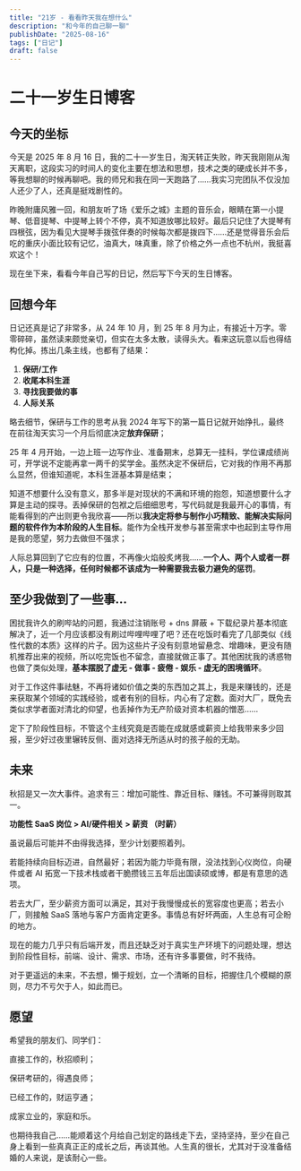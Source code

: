 ```yaml
---
title: "21岁 - 看看昨天我在想什么"
description: "和今年的自己聊一聊"
publishDate: "2025-08-16"
tags: ["日记"]
draft: false
---
```


# 二十一岁生日博客

## 今天的坐标

今天是 2025 年 8 月 16 日，我的二十一岁生日，淘天转正失败，昨天我刚刚从淘天离职，这段实习的时间人的变化主要在想法和思想，技术之类的硬成长并不多，等我想聊的时候再聊吧。我的师兄和我在同一天跑路了……我实习完团队不仅没加人还少了人，还真是挺戏剧性的。

昨晚附庸风雅一回，和朋友听了场《爱乐之城》主题的音乐会，眼睛在第一小提琴、低音提琴、中提琴上转个不停，真不知道放哪比较好。最后只记住了大提琴有四根弦，因为看见大提琴手拨弦伴奏的时候每次都是拨四下……还是觉得音乐会后吃的重庆小面比较有记忆，油真大，味真重，除了价格之外一点也不杭州，我挺喜欢这个！

现在坐下来，看看今年自己写的日记，然后写下今天的生日博客。

## 回想今年

日记还真是记了非常多，从 24 年 10 月，到 25 年 8 月为止，有接近十万字。零零碎碎，虽然读来颇觉亲切，但实在太多太散，读得头大。看来这玩意以后也得结构化掉。拣出几条主线，也都有了结果：

1. **保研/工作**
2. **收尾本科生涯**
3. **寻找我要做的事**
4. **人际关系**

略去细节，保研与工作的思考从我 2024 年写下的第一篇日记就开始挣扎，最终在前往淘天实习一个月后彻底决定**放弃保研**；

25 年 4 月开始，一边上班一边写作业、准备期末，总算无一挂科，学位课成绩尚可，开学说不定能再拿一两千的奖学金。虽然决定不保研后，它对我的作用不再那么显然，但谁知道呢，本科生涯基本算是结束；

知道不想要什么没有意义，那多半是对现状的不满和环境的抱怨，知道想要什么才算是主动的探寻。丢掉保研的包袱之后细细思考，写代码就是我最开心的事情，有能看得到的产出则更令我欣喜——所以**我决定将参与制作小巧精致、能解决实际问题的软件作为本阶段的人生目标**。能作为全栈开发参与甚至需求中也起到主导作用是我的愿望，努力去做但不强求；

人际总算回到了它应有的位置，不再像火焰般炙烤我……**一个人、两个人或者一群人，只是一种选择，任何时候都不该成为一种需要我去极力避免的惩罚**。

## 至少我做到了一些事…

困扰我许久的刷哔站的问题，我通过注销账号 + dns 屏蔽 + 下载纪录片基本彻底解决了，近一个月应该都没有刷过哔哩哔哩了吧？还在吃饭时看完了几部类似《线性代数的本质》这样的片子。因为这些片子没有刻意地留悬念、增趣味，更没有随机推荐出来的视频，所以吃完饭也不留念，直接就做正事了。其他困扰我的诱惑物也做了类似处理，**基本摆脱了虚无 - 做事 - 疲倦 - 娱乐 - 虚无的困境循环**。

对于工作这件事祛魅，不再将诸如价值之类的东西加之其上，我是来赚钱的，还是来获取某个领域的实践经验，或者有别的目标，内心有了定数。面对大厂，既免去类似求学者面对清北的仰望，也丢掉作为无产阶级对资本机器的憎恶……

定下了阶段性目标，不管这个主线究竟是否能在成就感或薪资上给我带来多少回报，至少好过夜里辗转反侧、面对选择无所适从时的孩子般的无助。

## 未来

秋招是又一次大事件。追求有三：增加可能性、靠近目标、赚钱。不可兼得则取其一。

**功能性 SaaS 岗位 > AI/硬件相关 > 薪资 （时薪）**

虽说最后可能并不由得我选择，至少计划要照着列。

若能持续向目标迈进，自然最好；若因为能力毕竟有限，没法找到心仪岗位，向硬件或者 AI 拓宽一下技术栈或者干脆攒钱三五年后出国读硕或博，都是有意思的选项。

若去大厂，至少薪资方面可以满足，其对于我慢慢成长的宽容度也更高；若去小厂，则接触 SaaS 落地与客户方面肯定更多。事情总有好坏两面，人生总有可企盼的地方。

现在的能力几乎只有后端开发，而且还缺乏对于真实生产环境下的问题处理，想达到阶段性目标，前端、设计、需求、市场，还有许多事要做，时不我待。

对于更遥远的未来，不去想，懒于规划，立一个清晰的目标，把握住几个模糊的原则，尽力不亏欠于人，如此而已。

## 愿望

希望我的朋友们、同学们：

直接工作的，秋招顺利；

保研考研的，得遇良师；

已经工作的，财运亨通；

成家立业的，家庭和乐。

也期待我自己……能顺着这个月给自己划定的路线走下去，坚持坚持，至少在自己身上看到一些真真正正的成长之后，再谈其他。人生真的很长，尤其对于没准备结婚的人来说，是该耐心一些。